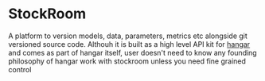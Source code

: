 # StockRoom
A platform to version models, data, parameters, metrics etc alongside git versioned source code. 
Althouh it is built as a high level API kit for [hangar](https://github.com/tensorwerk/hangar-py) and comes as part of hangar itself, user doesn't need to know any founding philosophy of hangar work with stockroom unless you need fine grained control
